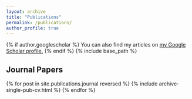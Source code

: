 ```yaml
---
layout: archive
title: "Publications"
permalink: /publications/
author_profile: true
---
```

{% if author.googlescholar %}
  You can also find my articles on <u><a href="{{author.googlescholar}}">my Google Scholar profile</a>.</u>
{% endif %}
{% include base_path %}
## Journal Papers
{% for post in site.publications.journal reversed %}
  {% include archive-single-pub-cv.html %}
{% endfor %}
